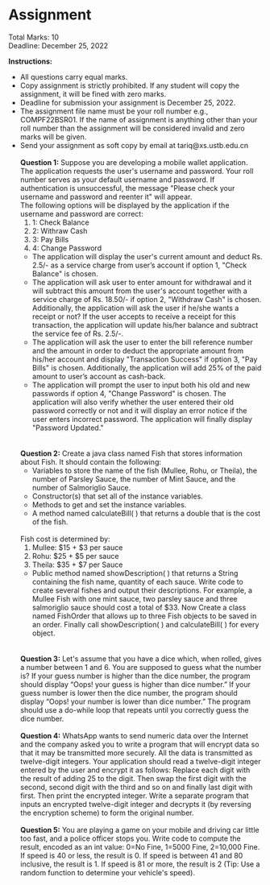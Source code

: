 # Assignment

Total Marks: 10<br> Deadline: December 25, 2022

<b>Instructions:</b>

<ul>
<li>All questions carry equal marks.
<li>Copy assignment is strictly prohibited. If any student will copy the assignment, it will be fined with zero marks.
<li>Deadline for submission your assignment is December 25, 2022.
<li>The assignment file name must be your roll number e.g., COMPF22BSR01. If the name of assignment is anything other than your roll number than the assignment will be considered invalid and zero marks will be given.
<li>Send your assignment as soft copy by email at tariq@xs.ustb.edu.cn
<br><br>
<b>Question 1:</b> Suppose you are developing a mobile wallet application. The application requests the user's username and password. Your roll number serves as your default username and password. If authentication is unsuccessful, the message "Please check your username and password and reenter it" will appear. 
<br>The following options will be displayed by the application if the username and password are correct:
<ol>
	<li>1: Check Balance</li>
	<li>2: Withraw Cash</li>
	<li>3: Pay Bills</li>
<li>4: Change Password</li>

</ol>
<ul>
<li>The application will display the user's current amount and deduct Rs. 2.5/- as a service charge from user’s account if option 1, "Check Balance" is chosen.
<li>The application will ask user to enter amount for withdrawal and it will subtract this amount from the user's account together with a service charge of Rs. 18.50/- if option 2, "Withdraw Cash" is chosen. Additionally, the application will ask the user if he/she wants a receipt or not? If the user accepts to receive a receipt for this transaction, the application will update his/her balance and subtract the service fee of Rs. 2.5/-.
<li>The application will ask the user to enter the bill reference number and the amount in order to deduct the appropriate amount from his/her account and display "Transaction Success" if option 3, "Pay Bills" is chosen. Additionally, the application will add 25% of the paid amount to user’s account as cash-back.
<li>The application will prompt the user to input both his old and new passwords if option 4, "Change Password" is chosen. The application will also verify whether the user entered their old password correctly or not and it will display an error notice if the user enters incorrect password. The application will finally display "Password Updated."
</ul>
<br><br>
<b>Question 2:</b> Create a java class named Fish that stores information about Fish. It should contain the following:  
<ul>
<li>Variables to store the name of the fish (Mullee, Rohu, or Theila), the number of Parsley Sauce, the number of Mint Sauce, and the number of Salmoriglio Sauce. 
<li>Constructor(s) that set all of the instance variables. 
<li>Methods to get and set the instance variables.
<li>A method named calculateBill( ) that returns a double that is the cost of the fish. 
</ul>
<br>
Fish cost is determined by:
<ol>
	<li>Mullee: $15 + $3 per sauce</li>
	<li>Rohu: $25 + $5 per sauce</li>
	<li>Theila: $35 + $7 per Sauce</li>
</ol> 
 
<ul>
<li>Public method named showDescription( ) that returns a String containing the fish name, quantity of each sauce.
Write code to create several fishes and output their descriptions. For example, a Mullee Fish with one mint sauce, two parsley sauce and three salmoriglio sauce should cost a total of $33. Now Create a class named FishOrder that allows up to three Fish objects to be saved in an order. Finally call showDescription( ) and calculateBill( ) for every object.
</li>
</ul>
<br><br>
<b>Question 3:</b>  Let's assume that you have a dice which, when rolled, gives a number between 1 and 6. You are supposed to guess what the number is? If your guess number is higher than the dice number, the program should display “Oops! your guess is higher than dice number.” If your guess number is lower then the dice number, the program should display “Oops! your number is lower than dice number.” The program should use a do-while loop that repeats until you correctly guess the dice number.
<br><br>
<b>Question 4:</b> WhatsApp wants to send numeric data over the Internet and the company asked you to write a program that will encrypt data so that it may be transmitted more securely. All the data is transmitted as twelve-digit integers. Your application should read a twelve-digit integer entered by the user and encrypt it as follows: Replace each digit with the result of adding 25 to the digit. Then swap the first digit with the second, second digit with the third and so on and finally last digit with first. Then print the encrypted integer. Write a separate program that inputs an encrypted twelve-digit integer and decrypts it (by reversing the encryption scheme) to form the original number.
<br><br>
<b>Question 5:</b> You are playing a game on your mobile and driving car little too fast, and a police officer stops you. Write code to compute the result, encoded as an int value: 0=No Fine, 1=5000 Fine, 2=10,000 Fine. If speed is 40 or less, the result is 0. If speed is between 41 and 80 inclusive, the result is 1. If speed is 81 or more, the result is 2 (Tip: Use a random function to determine your vehicle's speed).
